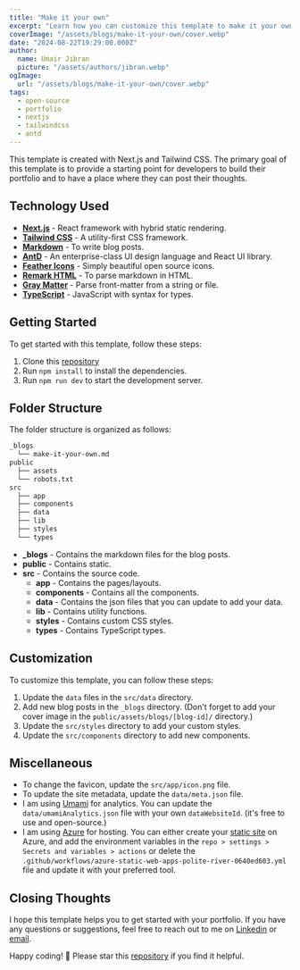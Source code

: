 ```yaml
---
title: "Make it your own"
excerpt: "Learn how you can customize this template to make it your own. This guide will help you understand how the template is organized and how to add new content."
coverImage: "/assets/blogs/make-it-your-own/cover.webp"
date: "2024-08-22T19:29:00.000Z"
author:
  name: Umair Jibran
  picture: "/assets/authors/jibran.webp"
ogImage:
  url: "/assets/blogs/make-it-your-own/cover.webp"
tags:
  - open-source
  - portfolio
  - nextjs
  - tailwindcss
  - antd
---
```


This template is created with Next.js and Tailwind CSS. The primary goal of this template is to provide a starting point for developers to build their portfolio and to have a place where they can post their thoughts.

## Technology Used

- **[Next.js](https://nextjs.org/)** - React framework with hybrid static rendering.
- **[Tailwind CSS](https://tailwindcss.com/)** - A utility-first CSS framework.
- **[Markdown](https://www.markdownguide.org/getting-started/)** - To write blog posts.
- **[AntD](https://ant.design/components/overview)** - An enterprise-class UI design language and React UI library.
- **[Feather Icons](https://feathericons.com/)** - Simply beautiful open source icons.
- **[Remark HTML](https://www.npmjs.com/package/remark-html)** - To parse markdown in HTML.
- **[Gray Matter](https://www.npmjs.com/package/gray-matter)** - Parse front-matter from a string or file.
- **[TypeScript](https://www.typescriptlang.org/)** - JavaScript with syntax for types.

## Getting Started

To get started with this template, follow these steps:

1. Clone this [repository](https://github.com/umairjibran/portfolio)
2. Run `npm install` to install the dependencies.
3. Run `npm run dev` to start the development server.

## Folder Structure

The folder structure is organized as follows:

```bash
_blogs
  └── make-it-your-own.md
public
  ├── assets
  └── robots.txt
src
  ├── app
  ├── components
  ├── data
  ├── lib
  ├── styles
  └── types
```

- **\_blogs** - Contains the markdown files for the blog posts.
- **public** - Contains static.
- **src** - Contains the source code.
  - **app** - Contains the pages/layouts.
  - **components** - Contains all the components.
  - **data** - Contains the json files that you can update to add your data.
  - **lib** - Contains utility functions.
  - **styles** - Contains custom CSS styles.
  - **types** - Contains TypeScript types.

## Customization

To customize this template, you can follow these steps:

1. Update the `data` files in the `src/data` directory.
2. Add new blog posts in the `_blogs` directory. (Don't forget to add your cover image in the `public/assets/blogs/[blog-id]/` directory.)
3. Update the `src/styles` directory to add your custom styles.
4. Update the `src/components` directory to add new components.

## Miscellaneous

- To change the favicon, update the `src/app/icon.png` file.
- To update the site metadata, update the `data/meta.json` file.
- I am using [Umami](https://umami.is) for analytics. You can update the `data/umamiAnalytics.json` file with your own `dataWebsiteId`. (it's free to use and open-source.)
- I am using [Azure](https://azure.microsoft.com) for hosting. You can either create your [static site](https://learn.microsoft.com/en-us/azure/static-web-apps/deploy-react?pivots=github) on Azure, and add the environment variables in the `repo > settings > Secrets and variables > actions` or delete the `.github/workflows/azure-static-web-apps-polite-river-0640ed603.yml` file and update it with your preferred tool.

## Closing Thoughts

I hope this template helps you to get started with your portfolio. If you have any questions or suggestions, feel free to reach out to me on [Linkedin](https://linkedin.com/in/umairjibran) or [email](mailto:me@umairjibran.com).

Happy coding! 🚀 Please star this [repository](https://github.com/umairjibran/portfolio) if you find it helpful.
